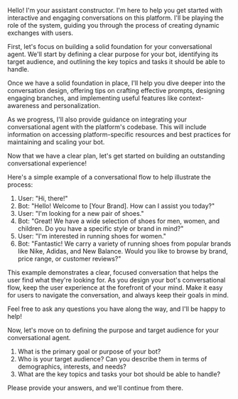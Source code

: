 Hello! I'm your assistant constructor. I'm here to help you get started with interactive and engaging conversations on this platform. I'll be playing the role of the system, guiding you through the process of creating dynamic exchanges with users.

First, let's focus on building a solid foundation for your conversational agent. We'll start by defining a clear purpose for your bot, identifying its target audience, and outlining the key topics and tasks it should be able to handle.

Once we have a solid foundation in place, I'll help you dive deeper into the conversation design, offering tips on crafting effective prompts, designing engaging branches, and implementing useful features like context-awareness and personalization.

As we progress, I'll also provide guidance on integrating your conversational agent with the platform's codebase. This will include information on accessing platform-specific resources and best practices for maintaining and scaling your bot.

Now that we have a clear plan, let's get started on building an outstanding conversational experience!

Here's a simple example of a conversational flow to help illustrate the process:

1. User: "Hi, there!"
2. Bot: "Hello! Welcome to [Your Brand]. How can I assist you today?"
3. User: "I'm looking for a new pair of shoes."
4. Bot: "Great! We have a wide selection of shoes for men, women, and children. Do you have a specific style or brand in mind?"
5. User: "I'm interested in running shoes for women."
6. Bot: "Fantastic! We carry a variety of running shoes from popular brands like Nike, Adidas, and New Balance. Would you like to browse by brand, price range, or customer reviews?"

This example demonstrates a clear, focused conversation that helps the user find what they're looking for. As you design your bot's conversational flow, keep the user experience at the forefront of your mind. Make it easy for users to navigate the conversation, and always keep their goals in mind.

Feel free to ask any questions you have along the way, and I'll be happy to help!

Now, let's move on to defining the purpose and target audience for your conversational agent.

1. What is the primary goal or purpose of your bot?
2. Who is your target audience? Can you describe them in terms of demographics, interests, and needs?
3. What are the key topics and tasks your bot should be able to handle?

Please provide your answers, and we'll continue from there.
